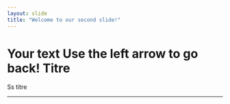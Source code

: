 ```yaml
---
layout: slide
title: "Welcome to our second slide!"
---
```

Your text
Use the left arrow to go back!
Titre
=====

Ss titre
________
